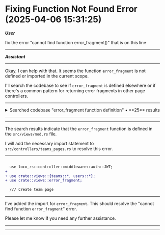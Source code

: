 <!-- Generated by SpecStory -->

# Fixing Function Not Found Error (2025-04-06 15:31:25)

_**User**_

fix the error "cannot find function error_fragment()" that is on this line

---

_**Assistant**_



---

Okay, I can help with that. It seems the function `error_fragment` is not defined or imported in the current scope.

I'll search the codebase to see if `error_fragment` is defined elsewhere or if there's a common pattern for returning error fragments in other page controllers.

---

<details>
            <summary>Searched codebase "error_fragment function definition" • **25** results</summary>
        
| File | Lines |
|------|-------|
| `src/views/mod.rs` | L1-40 |
| `src/controllers/teams_pages.rs` | L787-839 |
| `src/middleware/auth_no_error.rs` | L172-220 |
| `src/controllers/teams_pages.rs` | L839-878 |
| `src/initializers/view_engine.rs` | L73-112 |
| `src/utils/template.rs` | L42-72 |
| `assets/views/error.html` | L1-15 |
| `doc/dev/roadmap/phase-1/cursor-chat-history/2025-03-26_09-21-template-rendering-issue-in-@show-html-tera.md` | L230-283 |
| `src/initializers/view_engine.rs` | L30-73 |
| `src/controllers/auth_pages.rs` | L67-94 |
| `src/utils/template.rs` | L1-42 |
| `src/middleware/auth_no_error.rs` | L81-113 |
| `src/middleware/auth_no_error.rs` | L113-172 |
| `src/middleware/auth_no_error.rs` | L35-81 |
| `src/models/users.rs` | L97-142 |
| `doc/dev/roadmap/phase-1/cursor-chat-history/2025-03-25_07-26-requirements-verification-and-implementation.md` | L3548-3609 |
| `src/views/js/auth.js` | L49-58 |
| `src/middleware/auth_no_error.rs` | L1-35 |
| `doc/dev/roadmap/phase-1/cursor-chat-history/2025-03-26_19-55-team-invitation-error-handling-with-htmx.md` | L1-91 |
| `src/models/team_memberships.rs` | L37-81 |
| `src/middleware/auth_no_error.rs` | L220-281 |
| `src/initializers/view_engine.rs` | L112-136 |
| `doc/dev/roadmap/phase-1/cursor-chat-history/2025-04-02_19-44-plan-for-implementing-todos-in-auth-pages.md` | L3338-3379 |
| `doc/dev/roadmap/phase-1/cursor-chat-history/2025-03-25_21-58-team-creation-button-error.md` | L221-291 |
| `src/models/teams.rs` | L35-78 |

</details>

---



---

The search results indicate that the `error_fragment` function is defined in the `src/views/mod.rs` file.

I will add the necessary import statement to `src/controllers/teams_pages.rs` to resolve this error.

---

```diff
  
  use loco_rs::controller::middleware::auth::JWT;
+ 
+ use crate::views::{teams::*, users::*};
+ use crate::views::error_fragment;
  
  /// Create team page
```

---

I've added the import for `error_fragment`. This should resolve the "cannot find function `error_fragment`" error.

Please let me know if you need any further assistance.

---



---

